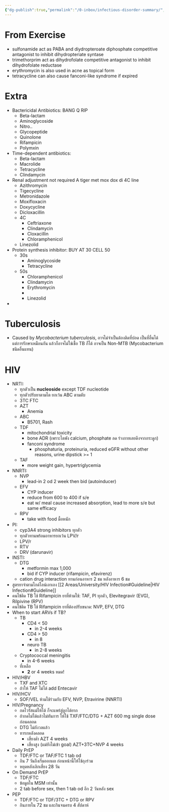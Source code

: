 ```yaml
---
{"dg-publish":true,"permalink":"/0-inbox/infectious-disorder-summary/","created":"2024-03-02T11:43:03.629+07:00","updated":"2025-10-06T19:46:52.559+07:00"}
---
```


# From Exercise
- sulfonamide act as PABA and diydropteroate diphosphate competitive antagonist to inhibit dihydropteriate syntase
- trimethorprim act as dihydrofolate competitive antagonist to inhibit dihydrofolate reductase
- erythromycin is also used in acne as topical form
- tetracycline can also cause fanconi-like syndrome if expired

# Extra
- Bactericidal Antibiotics: BANG Q RIP
	- Beta-lactam
	- Aminoglycoside
	- Nitro..
	- Glycopeptide
	- Quinolone
	- Rifampicin
	- Polymxin
- Time-dependent antibiotics:
	- Beta-lactam
	- Macrolide
	- Tetracycline
	- Clindamycin
- Renal adjustment not required A tiger met mox dox di 4C line
	- Azithromycin
	- Tigecycline
	- Metronidazole
	- Moxifloxacin
	- Doxycycline
	- Dicloxacillin
	- 4C
		- Ceftriaxone
		- Clindamycin
		- Cloxacillin
		- Chloramphenicol
	- Linezolid
- Protein synthesis inhibitor: BUY AT 30 CELL 50
	- 30s
		- Aminoglycoside
		- Tetracycline
	- 50s
		- Chloramphenicol
		- Clindamycin
		- Erythromycin
		- 
		- Linezolid
- 

# Tuberculosis
- Caused by *Mycobacterium tuberculosis*, อาจไม่จำเป็นต้องติดที่ปอด เป็นที่อื่นได้ แต่การรักษาเหมือนกัน แล้วก็อาจไม่ใช่เชื้อ TB ก็ได้ อาจเป็น Non-MTB (Mycobacterium ชนิดอื่นแทน)


# HIV
- NRTI: 
	- ทุกตัวเป็น **nucleoside** except TDF nucleotide
	- ทุกตัวปรับยาตามไต ยกเว้น ABC ตามตับ
	- 3TC FTC
	- AZT
		- Anemia
	- ABC
		- B5701, Rash
	- TDF
		- mitochondrial toxicity
		- bone ADR (เพราะไตพัง calcium, phosphate ลด ร่างกายเลยดึงจากกระดูก)
		- fanconi syndrome
			- phosphaturia, proteinuria, reduced eGFR without other reasons, urine dipstick >= 1
	- TAF
		- more weight gain, hypertriglycemia
- NNRTI:
	- NVP
		- lead-in 2 od 2 week then bid (autoinducer)
	- EFV
		- CYP inducer
		- reduce from 600 to 400 if s/e
		- eat w/ meal cause increased absorption, lead to more s/e but same efficacy
	- RPV
		- take with food มื้อหนัก
- PI:
	- cyp3A4 strong inhibitors ทุกตัว
	- ทุกตัวทานพร้อมอาหารยกเว้น LPV/r
	- LPV/r
	- RTV
	- DRV (darunavir)
- INSTI:
	- DTG
		- metformin max 1,000
		- bid if CYP inducer (rifampicin, efavirenz)
	- cation drug interaction ทานก่อนอาหาร 2 ชม หลังอาหาร 6 ชม
- สูตรยาจำตามไกด์ไลน์เอาเอง [[2 Areas/University/HIV Infection#Guideline\|HIV Infection#Guideline]]
- คนไข้ติด TB ใช้ Rifampicin ยาที่ห้ามใช้: TAF, PI ทุกตัว, Elevitegravir (EVG), Rilpivine (RPV)
- คนไข้ติด TB ใช้ Rifampicin ยาที่ต้องปรับขนาด: NVP, EFV, DTG
- When to start ARVs if TB?
	- TB 
		- CD4 < 50 
			- in 2-4 weeks
		- CD4 > 50 
			- in 8
		- neuro TB 
			- in 2-8 weeks
	- Cryptococcal meningitis 
		- in 4-6 weeks
	- ที่เหลือ 
		- **2** or 4 weeks หมด!
- HIV/HBV
	- TXF and XTC
	- ถ้าให้ TAF ไม่ได้ add Entecavir
- HIV/HCV
	- SOF/VEL ห้ามใช้ร่วมกับ EFV, NVP, Etravirine (NNRTI)
- HIV/Pregnancy
	- กดไวรัสแม่ให้ได้ ก็จะแพร่สู่ลูกได้ยาก
	- ถ้ากดไม่ได้แล้วไม่ทันการ ให้ใช้ TXF/FTC/DTG + AZT 600 mg single dose ก่อนคลอด
	- DTG ไม่กังวลแล้ว
	- ทารกหลังคลอด
		- เสี่ยงต่ำ AZT 4 weeks
		- เสี่ยงสูง (แม่ยังไม่เข้า goal) AZT+3TC+NVP 4 weeks
- Daily PrEP
	- TDF/FTC or TAF/FTC 1 tab od
	- กิน 7 วันถึงเริ่มออกผล ก่อนหน้านี้ให้ใช้ถุงร่วม
	- หยุดหลังเลิกเสี่ยง 28 วัน
- On Demand PrEP
	- TDF/FTC
	- ข้อมูลใน MSM เท่านั้น
	- 2 tab before sex, then 1 tab od อีก 2 วันหลัง sex
- PEP
	- TDF/FTC or TDF/3TC + DTG or RPV
	- กินภายใน 72 ชม และกินจนครบ 4 สัปดาห์